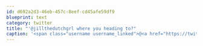 ```yaml
---
id: d692a2d3-46eb-457c-8eef-cd45afe59df9
blueprint: text
category: twitter
title: "'@jillthedutchgrl where you heading to?"
caption: '<span class="username username_linked">@<a href="https://twitter.com/jillthedutchgrl" title="Jill Veenendaal">jillthedutchgrl</a></span> where you heading to?'
---
```

